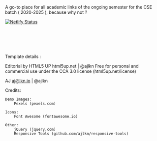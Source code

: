 A go-to place for all academic links of the ongoing semester for the CSE batch ( 2020-2025 ), because why not ?

[![Netlify Status](https://api.netlify.com/api/v1/badges/00cba22a-63a5-4855-a260-b6eb48407c96/deploy-status)](https://app.netlify.com/sites/link-master-cse/deploys)

<br/><br/><br/><br/>

Template details :

Editorial by HTML5 UP
html5up.net | @ajlkn
Free for personal and commercial use under the CCA 3.0 license (html5up.net/license)

AJ
aj@lkn.io | @ajlkn


Credits:

	Demo Images:
		Pexels (pexels.com)

	Icons:
		Font Awesome (fontawesome.io)

	Other:
		jQuery (jquery.com)
		Responsive Tools (github.com/ajlkn/responsive-tools)

